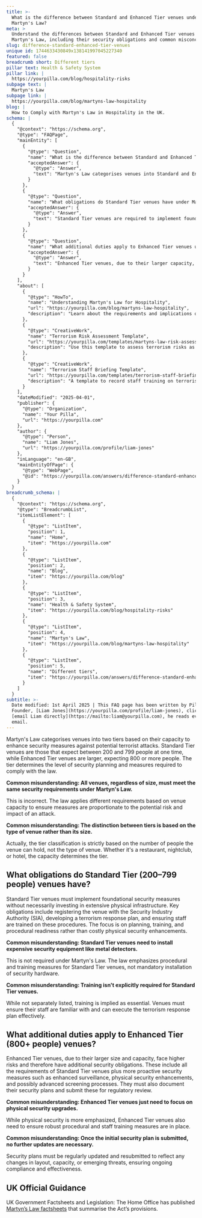 ```yaml
---
title: >-
  What is the difference between Standard and Enhanced Tier venues under
  Martyn's Law?
meta: >
  Understand the differences between Standard and Enhanced Tier venues under
  Martyn's Law, including their security obligations and common misconceptions.
slug: difference-standard-enhanced-tier-venues
unique id: 1744633430849x138141997045227340
featured: false
breadcrumb short: Different tiers
pillar text: Health & Safety System
pillar link: |
  https://yourpilla.com/blog/hospitality-risks
subpage text: |
  Martyn's Law
subpage link: |
  https://yourpilla.com/blog/martyns-law-hospitality
blog: |
  How to Comply with Martyn's Law in Hospitality in the UK.
schema: |
  {
    "@context": "https://schema.org",
    "@type": "FAQPage",
    "mainEntity": [
      {
        "@type": "Question",
        "name": "What is the difference between Standard and Enhanced Tier venues under Martyn's Law?",
        "acceptedAnswer": {
          "@type": "Answer",
          "text": "Martyn's Law categorises venues into Standard and Enhanced Tiers based on their capacity. Standard Tier venues accommodate 200 to 799 people, focusing on essential security planning without extensive physical infrastructures. Enhanced Tier venues, accommodating 800 or more, require advanced security planning and measures due to the higher risk level."
        }
      },
      {
        "@type": "Question",
        "name": "What obligations do Standard Tier venues have under Martyn's Law?",
        "acceptedAnswer": {
          "@type": "Answer",
          "text": "Standard Tier venues are required to implement foundational security measures such as registering with the Security Industry Authority, developing a terrorism response plan, and training staff on these procedures, focusing on procedural readiness over physical security enhancements."
        }
      },
      {
        "@type": "Question",
        "name": "What additional duties apply to Enhanced Tier venues under Martyn's Law?",
        "acceptedAnswer": {
          "@type": "Answer",
          "text": "Enhanced Tier venues, due to their larger capacity, face higher risks and therefore are required to implement additional proactive security measures. This includes all the obligations of Standard Tier venues, plus enhanced surveillance, physical security enhancements, and advanced screening processes. Security plans for these venues also need regular updates and regulatory review."
        }
      }
    ],
    "about": [
      {
        "@type": "HowTo",
        "name": "Understanding Martyn's Law for Hospitality",
        "url": "https://yourpilla.com/blog/martyns-law-hospitality",
        "description": "Learn about the requirements and implications of Martyn's Law for hospitality venues, focusing on security planning and staff training."
      },
      {
        "@type": "CreativeWork",
        "name": "Terrorism Risk Assessment Template",
        "url": "https://yourpilla.com/templates/martyns-law-risk-assessment",
        "description": "Use this template to assess terrorism risks as part of compliance with Martyn's Law."
      },
      {
        "@type": "CreativeWork",
        "name": "Terrorism Staff Briefing Template",
        "url": "https://yourpilla.com/templates/terrorism-staff-briefing",
        "description": "A template to record staff training on terrorism response as required by Martyn's Law."
      }
    ],
    "dateModified": "2025-04-01",
    "publisher": {
      "@type": "Organization",
      "name": "Your Pilla",
      "url": "https://yourpilla.com"
    },
    "author": {
      "@type": "Person",
      "name": "Liam Jones",
      "url": "https://yourpilla.com/profile/liam-jones"
    },
    "inLanguage": "en-GB",
    "mainEntityOfPage": {
      "@type": "WebPage",
      "@id": "https://yourpilla.com/answers/difference-standard-enhanced-tier-venues"
    }
  }
breadcrumb_schema: |
  {
    "@context": "https://schema.org",
    "@type": "BreadcrumbList",
    "itemListElement": [
      {
        "@type": "ListItem",
        "position": 1,
        "name": "Home",
        "item": "https://yourpilla.com"
      },
      {
        "@type": "ListItem",
        "position": 2,
        "name": "Blog",
        "item": "https://yourpilla.com/blog"
      },
      {
        "@type": "ListItem",
        "position": 3,
        "name": "Health & Safety System",
        "item": "https://yourpilla.com/blog/hospitality-risks"
      },
      {
        "@type": "ListItem",
        "position": 4,
        "name": "Martyn's Law",
        "item": "https://yourpilla.com/blog/martyns-law-hospitality"
      },
      {
        "@type": "ListItem",
        "position": 5,
        "name": "Different tiers",
        "item": "https://yourpilla.com/answers/difference-standard-enhanced-tier-venues"
      }
    ]
  }
subtitle: >-
  Date modified: 1st April 2025 | This FAQ page has been written by Pilla
  Founder, [Liam Jones](https://yourpilla.com/profile/liam-jones), click to
  [email Liam directly](https://mailto:liam@yourpilla.com), he reads every
  email.
---
```

Martyn's Law categorises venues into two tiers based on their capacity to enhance security measures against potential terrorist attacks. Standard Tier venues are those that expect between 200 and 799 people at one time, while Enhanced Tier venues are larger, expecting 800 or more people. The tier determines the level of security planning and measures required to comply with the law.

**Common misunderstanding: All venues, regardless of size, must meet the same security requirements under Martyn's Law.**

This is incorrect. The law applies different requirements based on venue capacity to ensure measures are proportionate to the potential risk and impact of an attack.

**Common misunderstanding: The distinction between tiers is based on the type of venue rather than its size.**

Actually, the tier classification is strictly based on the number of people the venue can hold, not the type of venue. Whether it's a restaurant, nightclub, or hotel, the capacity determines the tier.

## What obligations do Standard Tier (200–799 people) venues have?

Standard Tier venues must implement foundational security measures without necessarily investing in extensive physical infrastructure. Key obligations include registering the venue with the Security Industry Authority (SIA), developing a terrorism response plan, and ensuring staff are trained on these procedures. The focus is on planning, training, and procedural readiness rather than costly physical security enhancements.

**Common misunderstanding: Standard Tier venues need to install expensive security equipment like metal detectors.**

This is not required under Martyn's Law. The law emphasizes procedural and training measures for Standard Tier venues, not mandatory installation of security hardware.

**Common misunderstanding: Training isn't explicitly required for Standard Tier venues.**

While not separately listed, training is implied as essential. Venues must ensure their staff are familiar with and can execute the terrorism response plan effectively.

## What additional duties apply to Enhanced Tier (800+ people) venues?

Enhanced Tier venues, due to their larger size and capacity, face higher risks and therefore have additional security obligations. These include all the requirements of Standard Tier venues plus more proactive security measures such as enhanced surveillance, physical security enhancements, and possibly advanced screening processes. They must also document their security plans and submit these for regulatory review.

**Common misunderstanding: Enhanced Tier venues just need to focus on physical security upgrades.**

While physical security is more emphasized, Enhanced Tier venues also need to ensure robust procedural and staff training measures are in place.

**Common misunderstanding: Once the initial security plan is submitted, no further updates are necessary.**

Security plans must be regularly updated and resubmitted to reflect any changes in layout, capacity, or emerging threats, ensuring ongoing compliance and effectiveness.

## UK Official Guidance

UK Government Factsheets and Legislation: The Home Office has published [Martyn’s Law factsheets](https://homeofficemedia.blog.gov.uk/2023/12/06/martyns-law-factsheets/) that summarise the Act’s provisions.
